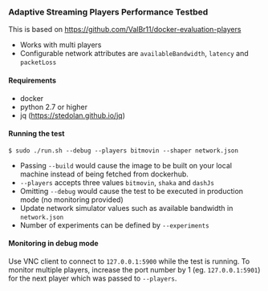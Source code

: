 ### Adaptive Streaming Players Performance Testbed
This is based on https://github.com/ValBr11/docker-evaluation-players
- Works with multi players
- Configurable network attributes are `availableBandwidth`, `latency` and `packetLoss`
 
#### Requirements
- docker
- python 2.7 or higher
- jq (https://stedolan.github.io/jq)

#### Running the test
```
$ sudo ./run.sh --debug --players bitmovin --shaper network.json
```
- Passing `--build` would cause the image to be built on your local machine instead of being fetched from dockerhub.
- `--players` accepts three values `bitmovin`, `shaka` and `dashJs`
- Omitting `--debug` would cause the test to be executed in production mode (no monitoring provided)
- Update network simulator values such as available bandwidth in `network.json`
- Number of experiments can be defined by `--experiments`

#### Monitoring in debug mode
Use VNC client to connect to `127.0.0.1:5900` while the test is running.
To monitor multiple players, increase the port number by 1 (eg. `127.0.0.1:5901`) for the next player which was passed to `--players`. 
